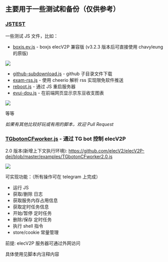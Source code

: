 ## 主要用于一些测试和备份（仅供参考）

### [JSTEST](https://github.com/elecV2/elecV2P-dei/tree/master/examples/JSTEST)

一些测试 JS 文件，比如：

- [boxjs.ev.js](https://github.com/elecV2/elecV2P-dei/blob/master/examples/JSTEST/boxjs.ev.js) \- boxjs elecV2P 兼容版 (v3.2.3 版本后可直接使用 chavyleung 的原版)

![](https://raw.githubusercontent.com/elecV2/elecV2P-dei/master/examples/res/boxjs-test.png)

- [github-subdownload.js](https://github.com/elecV2/elecV2P-dei/blob/master/examples/JSTEST/github-subdownload.js) \- github 子目录文件下载
- [exam-rss.js](https://github.com/elecV2/elecV2P-dei/blob/master/examples/JSTEST/exam-rss.js) \- 使用 cheerio 解析 rss 实现限免软件推送
- [reboot.js](https://github.com/elecV2/elecV2P-dei/blob/master/examples/JSTEST/reboot.js) \- 通过 JS 重启服务器
- [evui-dou.js](https://github.com/elecV2/elecV2P-dei/blob/master/examples/JSTEST/evui-dou.js) \- 在前端网页显示京东豆收支图表

![](https://raw.githubusercontent.com/elecV2/elecV2P-dei/master/examples/res/evuidou.png)

等等

*如果有其他比较好玩或有用的脚本，欢迎 Pull Request*

### [TGbotonCFworker.js](https://github.com/elecV2/elecV2P-dei/blob/master/examples/TGbotonCFworker.js) - 通过 TG bot 控制 elecV2P

2.0 版本(新增上下文执行环境): https://github.com/elecV2/elecV2P-dei/blob/master/examples/TGbotonCFworker2.0.js

![](https://raw.githubusercontent.com/elecV2/elecV2P-dei/master/examples/res/tgbot.png)

可实现功能：（所有操作可在 telegram 上完成）
- 运行 JS
- 获取/删除 日志
- 获取服务内存占用信息
- 获取定时任务信息
- 开始/暂停 定时任务
- 删除/保存 定时任务
- 执行 shell 指令
- store/cookie 常量管理

前提: elecV2P 服务器可通过外网访问

具体使用见脚本内注释内容
